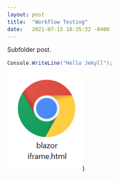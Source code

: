 ```yaml
---
layout: post
title:  "Workflow Testing"
date:   2021-07-15 18:35:32 -0400
---
```


Subfolder post. 

``` csharp
Console.WriteLine("Hello Jekyll");
```

![demo picture](/images/picture.png))
